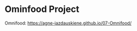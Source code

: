# Ominfood Project

Omnifood: https://agne-jazdauskiene.github.io/07-Omnifood/

 <!-- <li><a href="index.html" target="_blank">Omnifood</a></li> -->
